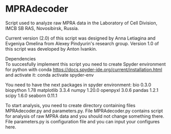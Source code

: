 # MPRAdecoder
Script used to analyze raw MPRA data in the Laboratory of Cell Division, IMCB SB RAS, Novosibirsk, Russia.

Current version (2.0) of this script was designed by Anna Letiagina and Evgeniya Omelina from Alexey Pindyurin's research group. 
Version 1.0 of this script was developed by Anton Ivankin.

Dependencies  
To succesfully implement this script you need to create Spyder environment for python with conda https://docs.spyder-ide.org/current/installation.html and activate it:
conda activate spyder-env

You need to have the next packages in spyder environment:
bio 0.3.0
biopython 1.78
matplotlib 3.3.4
numpy 1.20.0
openpyxl 3.0.6
pandas 1.2.1
scipy 1.6.0
seaborn 0.11.1

To start analysis, you need to create directory containing files MPRAdecoder.py and parameters.py. 
File MPRAdecoder.py contains script for analysis of raw MPRA data and you should not change something there.
File parameters.py is configuration file and you can input your configures here. 






